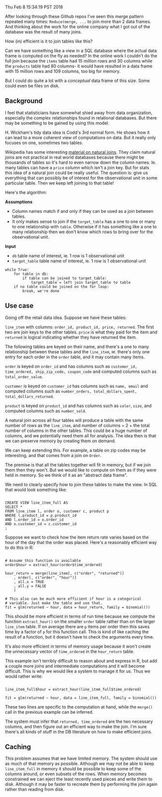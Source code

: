 Thu Feb  8 15:34:19 PST 2018

After looking through these Github repos I've seen this merge pattern
repeated many times: `Reduce(merge, ...` to join more than 2 data frames.
And thinking about the work for the online company what I got out of the
database was the result of many joins. 

How (in) efficient is it to join tables like this?

Can we have something like a view in a SQL database where the actual data
frame is computed on the fly as needed? In the online work I couldn't do
the full join because the `items` table had 15 million rows and 30 columns
while the `products` table had 80 columns- it would have resulted in a data
frame with 15 million rows and 109 columns, too big for memory.

But I could do quite a lot with a _conceptual_ data frame of this size.
Some could even be files on disk.


## Background

I feel that statisticians have somewhat shied away from data
organization, especially the complex relationships found in relational
databases. But there may be something to be gained by using this model.

H. Wickham's tidy data idea is Codd's 3rd normal form. He shows how it
can lead to a more coherent view of computations on data. But it really
only focuses on one, sometimes two tables.

Wikipedia has some interesting [material on natural
joins](https://en.wikipedia.org/wiki/Join_(SQL)#Natural_join). They claim
natural joins are not practical in real world databases because there might
be thousands of tables so it's hard to even narrow down the column names.
Ie. many tables can have a `price` column which isn't a join key. But for
stats this idea of a natural join could be really useful. The question is:
give us everything that can possibly be of interest for the observational
unit in some particular table. Then we keep left joining to that table!

Here's the algorithm:

__Assumptions__
- Column names match if and only if they can be used as a join between
  tables.
- It only makes sense to join if the `target_table` has a one to one or
  many to one relationship with `table`. Otherwise if it has something like
  a one to many relationship then we don't know which rows to bring over for
  the observational unit.

__Input__
- `db` table name of interest, ie. 1 row is 1 observational unit
- `target_table` table name of interest, ie. 1 row is 1 observational unit

```
while True:
    for table in db:
        if table can be joined to target_table:
            target_table = left join target_table to table
    if no table could be joined on the for loop:
        break, we're done
```



## Use case

Going off the retail data idea. Suppose we have these tables:

`line_item` with columns: `order_id, product_id, price, returned`. The
first two are join keys to the other tables. `price` is what they paid
for the item and `returned` is logical indicating whether they have
returned the item.

The following tables are keyed on their name, and there's a one to many
relationship between these tables and the `line_item`, ie. there's only
one entry for each order in the `order` table, and it may contain
many items.

`order` is keyed on `order_id` and has columns such as `customer_id,
time_ordered, ship_zip_code, coupon_code` and computed columns such as
`total_order_value`.

`customer` is keyed on `customer_id` has columns such as `name, email` and
computed columns such as `number_orders, total_dollars_spent,
total_dollars_returned`.

`product` is keyed on `product_id` and has columns such as `color`, `size`,
and computed columns such as `number_sold`.

A natural join across all four tables will produce a table with the same
number of rows as the `line_item`, and number of columns = 2 + the total
number of columns in the other tables. This could be a huge number of
columns, and we potentially need them all for analysis. The idea then is
that we can preserve memory by creating them on demand.

We can keep extending this. For example, a table on zip codes may be
interesting, and that comes from a join on `Order`.

The premise is that all the tables together will fit in memory, but if we
join them then they won't. But we would like to compute on them as if they
were held in memory. So we think of it as an "abstract data frame".

We need to clearly specify how to join these tables to make the view. In
SQL that would look something like:

```

CREATE VIEW line_item_full AS
SELECT * 
FROM line_item l, order o, customer c, product p
WHERE l.product_id = p.product_id
AND l.order_id = o.order_id
AND o.customer_id = c.customer_id
;

```

Suppose we want to check how the item return rate varies based on the hour of
the day that the order was placed. Here's a reasonably efficient way to do
this in R:

```{R}

# Assume this function is available
order$hour = extract_hour(order$time_ordered)

hour_return = merge(line_item[, c("order", "returned")]
    , order[, c("order", "hour")]
    , all.x = TRUE
    , all.y = FALSE
    )

# This also can be much more efficient if hour is a categorical
# variable. Just make the table and use that.
fit = glm(returned ~ hour, data = hour_return, family = binomial())

```

This should be more efficient in terms of run time because we compute the function
`extract_hour()` on the smaller `order` table rather than on the larger
`line_item` table. If on average there are `p` items per order then this
saves time by a factor of `p` for this function call. This is kind of like
caching the result of a function, but it doesn't have to check the
arguments every time.

It's also more efficient in terms of memory usage because it won't create
the unnecessary vector of `time_ordered` in the `hour_return` table.

This example isn't terribly difficult to reason about and express in R, but
add a couple more joins and intermediate computations and it will become
difficult. This is why we would like a system to manage it for us.
Thus we would rather write:

```{R}

line_item_full$hour = extract_hour(line_item_full$time_ordered) 

fit = glm(returned ~ hour, data = line_item_full, family = binomial())

```

These two lines are specific to the computation at hand, while the
`merge()` call in the previous example can be inferred.

The system must infer that `returned, time_ordered` are the two necessary columns,
and then figure out an efficient way to make the join. I'm sure there's all
kinds of stuff in the DB literature on how to make efficient joins.

## Caching

This problem assumes that we have limited memory. The system should use as
much of that memory as possible. Although we may not be able to keep
`line_item_full` in memory it should be possible to keep some of the
columns around, or even subsets of the rows. When memory becomes
constrained we can eject the least recently used pieces and write them to
disk. Although it may be faster to recreate them by performing the join
again rather than reading from disk.
